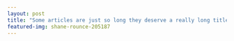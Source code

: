 ```yaml
---
layout: post
title: "Some articles are just so long they deserve a really long title to see if things will break well"
featured-img: shane-rounce-205187
---
```


